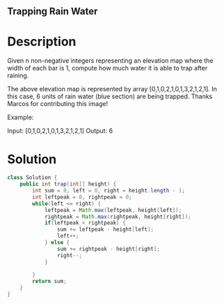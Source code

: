 Trapping Rain Water
---

# Description
Given n non-negative integers representing an elevation map where the width of each bar is 1, compute how much water it is able to trap after raining.


The above elevation map is represented by array [0,1,0,2,1,0,1,3,2,1,2,1]. In this case, 6 units of rain water (blue section) are being trapped. Thanks Marcos for contributing this image!

Example:

Input: [0,1,0,2,1,0,1,3,2,1,2,1]
Output: 6

# Solution
```java
class Solution {
    public int trap(int[] height) {
        int sum = 0, left = 0, right = height.length - 1;
        int leftpeak = 0, rightpeak = 0;
        while(left <= right) {
            leftpeak = Math.max(leftpeak, height[left]);
            rightpeak = Math.max(rightpeak, height[right]);
            if(leftpeak < rightpeak) {
                sum += leftpeak - height[left];
                left++;
            } else {
                sum += rightpeak - height[right];
                right--;
            }
            
        }
        return sum;
    }
}
```
